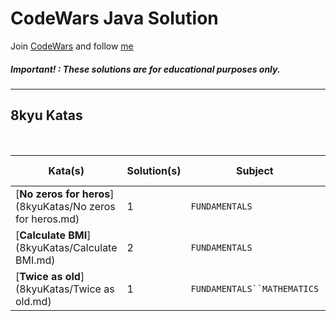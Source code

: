 # CodeWars Java Solution

Join [CodeWars](https://www.codewars.com/dashboard) and follow [me](https://www.codewars.com/users/panifedov)

##### Important! : These solutions are for educational purposes only.

---

## 8kyu Katas

<br>

| Kata(s)                    | Solution(s) | Subject | CW Link |
|----------------------------|--|--|--|
| [**No zeros for heros**](8kyuKatas/No zeros for heros.md) | 1 | `FUNDAMENTALS` | [link](https://www.codewars.com/kata/570a6a46455d08ff8d001002/train/java) |
| [**Calculate BMI**](8kyuKatas/Calculate BMI.md) | 2 | `FUNDAMENTALS` | [link](https://www.codewars.com/kata/57a429e253ba3381850000fb/train/java) |
| [**Twice as old**](8kyuKatas/Twice as old.md) | 1| `FUNDAMENTALS``MATHEMATICS` | [link](https://www.codewars.com/kata/5b853229cfde412a470000d0/train/java) |